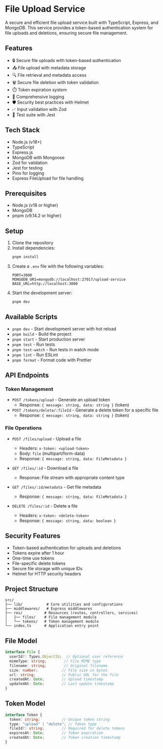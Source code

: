 # File Upload Service

A secure and efficient file upload service built with TypeScript, Express, and MongoDB. This service provides a token-based authentication system for file uploads and deletions, ensuring secure file management.

## Features

- 🔒 Secure file uploads with token-based authentication
- 📤 File upload with metadata storage
- 🔍 File retrieval and metadata access
- 🗑️ Secure file deletion with token validation
- ⏱️ Token expiration system
- 📝 Comprehensive logging
- 🛡️ Security best practices with Helmet
- ✅ Input validation with Zod
- 🧪 Test suite with Jest

## Tech Stack

- Node.js (v18+)
- TypeScript
- Express.js
- MongoDB with Mongoose
- Zod for validation
- Jest for testing
- Pino for logging
- Express FileUpload for file handling

## Prerequisites

- Node.js (v18 or higher)
- MongoDB
- pnpm (v9.14.2 or higher)

## Setup

1. Clone the repository
2. Install dependencies:
   ```bash
   pnpm install
   ```
3. Create a `.env` file with the following variables:
   ```env
   PORT=3000
   MONGODB_URI=mongodb://localhost:27017/upload-service
   BASE_URL=http://localhost:3000
   ```
4. Start the development server:
   ```bash
   pnpm dev
   ```

## Available Scripts

- `pnpm dev` - Start development server with hot reload
- `pnpm build` - Build the project
- `pnpm start` - Start production server
- `pnpm test` - Run tests
- `pnpm test-watch` - Run tests in watch mode
- `pnpm lint` - Run ESLint
- `pnpm format` - Format code with Prettier

## API Endpoints

### Token Management

- `POST /tokens/upload` - Generate an upload token
  - Response: `{ message: string, data: string }` (token)
- `POST /tokens/delete/:fileId` - Generate a delete token for a specific file
  - Response: `{ message: string, data: string }` (token)

### File Operations

- `POST /files/upload` - Upload a file
  - Headers: `x-token: <upload-token>`
  - Body: `file` (multipart/form-data)
  - Response: `{ message: string, data: FileMetadata }`

- `GET /files/:id` - Download a file
  - Response: File stream with appropriate content type

- `GET /files/:id/metadata` - Get file metadata
  - Response: `{ message: string, data: FileMetadata }`

- `DELETE /files/:id` - Delete a file
  - Headers: `x-token: <delete-token>`
  - Response: `{ message: string, data: boolean }`

## Security Features

- Token-based authentication for uploads and deletions
- Tokens expire after 1 hour
- One-time use tokens
- File-specific delete tokens
- Secure file storage with unique IDs
- Helmet for HTTP security headers

## Project Structure

```
src/
├── lib/           # Core utilities and configurations
├── middlewares/   # Express middlewares
├── res/          # Resources (routes, controllers, services)
│   ├── files/    # File management module
│   └── tokens/   # Token management module
└── index.ts      # Application entry point
```

## File Model

```typescript
interface File {
  userId?: Types.ObjectId;  // Optional user reference
  mimeType: string;        // File MIME type
  filename: string;        // Original filename
  size: number;           // File size in bytes
  url: string;            // Public URL for the file
  createdAt: Date;        // Upload timestamp
  updatedAt: Date;        // Last update timestamp
}
```

## Token Model

```typescript
interface Token {
  token: string;          // Unique token string
  type: "upload" | "delete"; // Token type
  fileId?: string;        // Required for delete tokens
  expiresAt: Date;        // Token expiration
  createdAt: Date;        // Token creation timestamp
}
```